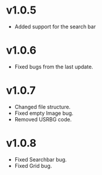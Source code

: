 # v1.0.5
* Added support for the search bar

# v1.0.6
* Fixed bugs from the last update.

# v1.0.7
* Changed file structure.
* Fixed empty Image bug.
* Removed USRBG code.

# v1.0.8
* Fixed Searchbar bug.
* Fixed Grid bug.